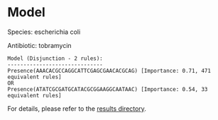 
# Model

Species: escherichia coli

Antibiotic: tobramycin

```
Model (Disjunction - 2 rules):
------------------------------
Presence(AAACACGCCAGGCATTCGAGCGAACACGCAG) [Importance: 0.71, 471 equivalent rules]
OR
Presence(ATATCGCGATGCATACGCGGAAGGCAATAAC) [Importance: 0.54, 33 equivalent rules]

```

For details, please refer to the [results directory](../../../../../results/scm_b/escherichia%20coli/tobramycin/repeat_9/).

